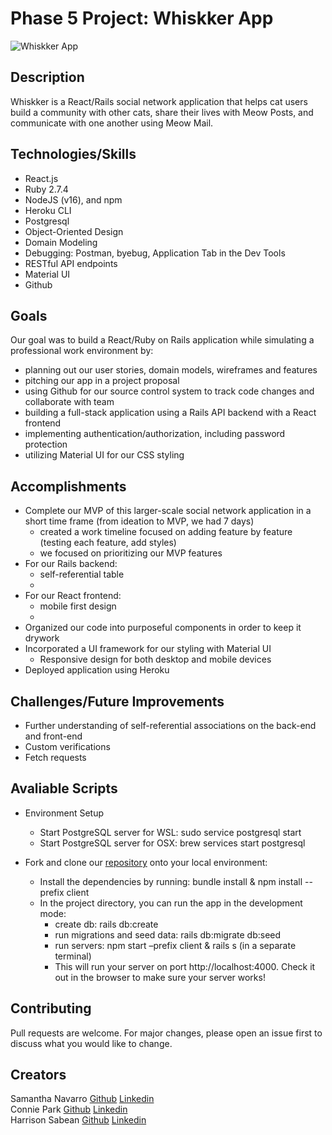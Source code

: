 # Phase 5 Project: Whiskker App
![Whiskker App](https://i.imgur.com/AxoSr1V.png)

## Description

Whiskker is a React/Rails social network application that helps cat users build a community with other cats, share their lives with Meow Posts, and communicate with one another using Meow Mail.

## Technologies/Skills

- React.js
- Ruby 2.7.4
- NodeJS (v16), and npm
- Heroku CLI
- Postgresql
- Object-Oriented Design
- Domain Modeling
- Debugging: Postman, byebug, Application Tab in the Dev Tools
- RESTful API endpoints
- Material UI
- Github

## Goals
Our goal was to build a React/Ruby on Rails application while simulating a professional work environment by:
* planning out our user stories, domain models, wireframes and features
* pitching our app in a project proposal
* using Github for our source control system to track code changes and collaborate with team
* building a full-stack application using a Rails API backend with a React frontend
* implementing authentication/authorization, including password protection
* utilizing Material UI for our CSS styling

## Accomplishments
* Complete our MVP of this larger-scale social network application in a short time frame (from ideation to MVP, we had 7 days)
    * created a work timeline focused on adding feature by feature (testing each feature, add styles)
    * we focused on prioritizing our MVP features
* For our Rails backend:
    * self-referential table
    * 
* For our React frontend:
    * mobile first design
    * 
* Organized our code into purposeful components in order to keep it drywork
* Incorporated a UI framework for our styling with Material UI
    * Responsive design for both desktop and mobile devices
* Deployed application using Heroku

## Challenges/Future Improvements
* Further understanding of self-referential associations on the back-end and front-end
* Custom verifications
* Fetch requests


## Avaliable Scripts
* Environment Setup
    * Start PostgreSQL server for WSL: sudo service postgresql start
    * Start PostgreSQL server for OSX: brew services start postgresql

* Fork and clone our [repository](https://github.com/conniedc1206/book-club-cafe-app) onto your local environment:
    * Install the dependencies by running: bundle install & npm install --prefix client
    * In the project directory, you can run the app in the development mode: 
         * create db: rails db:create
         * run migrations and seed data: rails db:migrate db:seed
         * run servers: npm start –prefix client & rails s (in a separate terminal)
         * This will run your server on port http://localhost:4000. Check it out in the browser to make sure your server works!

## Contributing
Pull requests are welcome. For major changes, please open an issue first to discuss what you would like to change.

Creators
---
Samantha Navarro [Github](https://github.com/samantha-navarro)  [Linkedin](https://www.linkedin.com/in/samantha-navarro8/)  
Connie Park [Github](https://github.com/conniedc1206)  [Linkedin](https://www.linkedin.com/in/conniepark2)  
Harrison Sabean [Github](https://github.com/Hsabes)  [Linkedin](https://www.linkedin.com/in/harrison-sabean/)  
